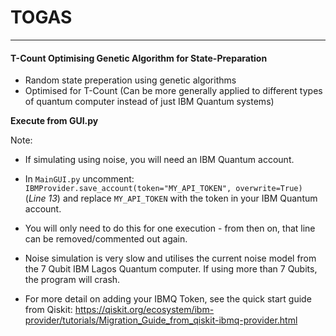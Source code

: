 # TOGAS

---

#### T-Count Optimising Genetic Algorithm for State-Preparation

- Random state preperation using genetic algorithms
- Optimised for T-Count (Can be more generally applied to different types of quantum computer instead of just IBM Quantum systems)

**Execute from GUI.py**

Note: 

 - If simulating using noise, you will need an IBM Quantum account. 

 - In ```MainGUI.py``` uncomment: ```IBMProvider.save_account(token="MY_API_TOKEN", overwrite=True)``` (*Line 13*) and replace ```MY_API_TOKEN``` with the token in your IBM Quantum account. 

 - You will only need to do this for one execution - from then on, that line can be removed/commented out again.

 - Noise simulation is very slow and utilises the current noise model from the 7 Qubit IBM Lagos Quantum computer. If using more than 7 Qubits, the program will crash.

 - For more detail on adding your IBMQ Token, see the quick start guide from Qiskit: https://qiskit.org/ecosystem/ibm-provider/tutorials/Migration_Guide_from_qiskit-ibmq-provider.html